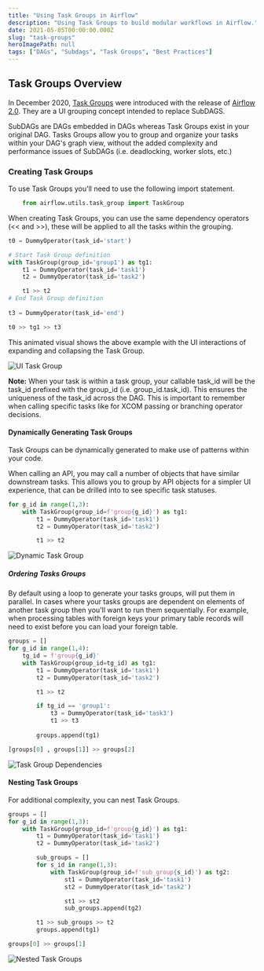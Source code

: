 ```yaml
---
title: "Using Task Groups in Airflow"
description: "Using Task Groups to build modular workflows in Airflow."
date: 2021-05-05T00:00:00.000Z
slug: "task-groups"
heroImagePath: null
tags: ["DAGs", "Subdags", "Task Groups", "Best Practices"]
---
```


## Task Groups Overview

In December 2020, [Task Groups](https://airflow.apache.org/docs/apache-airflow/stable/concepts.html#taskgroup) were introduced with the release of [Airflow 2.0](https://www.astronomer.io/blog/introducing-airflow-2-0). They are a UI grouping concept intended to replace SubDAGS.

SubDAGs are DAGs embedded in DAGs whereas Task Groups exist in your original DAG. Tasks Groups allow you to group and organize your tasks within your DAG's graph view, without the added complexity and performance issues of SubDAGs (i.e. deadlocking, worker slots, etc.)

### Creating Task Groups

To use Task Groups you'll need to use the following import statement.

```python 
    from airflow.utils.task_group import TaskGroup
```

When creating Task Groups, you can use the same dependency operators (<< and >>), these will be applied to all the tasks within the grouping.

```python
t0 = DummyOperator(task_id='start')

# Start Task Group definition
with TaskGroup(group_id='group1') as tg1:
    t1 = DummyOperator(task_id='task1')
    t2 = DummyOperator(task_id='task2')

    t1 >> t2
# End Task Group definition
    
t3 = DummyOperator(task_id='end')

t0 >> tg1 >> t3
```

This animated visual shows the above example with the UI interactions of expanding and collapsing the Task Group.

![UI Task Group](https://assets2.astronomer.io/main/guides/task-groups/task_groups_ui.gif)

**Note:** When your task is within a task group, your callable task_id will be the task_id prefixed with the group_id (i.e. group_id.task_id). This ensures the uniqueness of the task_id across the DAG. This is important to remember when calling specific tasks like for XCOM passing or branching operator decisions. 

#### Dynamically Generating Task Groups

Task Groups can be dynamically generated to make use of patterns within your code. 

When calling an API, you may call a number of objects that have similar downstream tasks. This allows you to group by API objects for a simpler UI experience, that can be drilled into to see specific task statuses.

```python
for g_id in range(1,3):
    with TaskGroup(group_id=f'group{g_id}') as tg1:
        t1 = DummyOperator(task_id='task1')
        t2 = DummyOperator(task_id='task2')

        t1 >> t2

```

![Dynamic Task Group](https://assets2.astronomer.io/main/guides/task-groups/dynamic_task_groups.png)

##### Ordering Tasks Groups

By default using a loop to generate your tasks groups, will put them in parallel. In cases where your tasks groups are dependent on elements of another task group then you'll want to run them sequentially. For example, when processing tables with foreign keys your primary table records will need to exist before you can load your foreign table.

```python
groups = []
for g_id in range(1,4):
    tg_id = f'group{g_id}'
    with TaskGroup(group_id=tg_id) as tg1:
        t1 = DummyOperator(task_id='task1')
        t2 = DummyOperator(task_id='task2')

        t1 >> t2

        if tg_id == 'group1':
            t3 = DummyOperator(task_id='task3')
            t1 >> t3
                
        groups.append(tg1)

[groups[0] , groups[1]] >> groups[2]
```

![Task Group Dependencies](https://assets2.astronomer.io/main/guides/task-groups/task_group_dependencies.png)

#### Nesting Task Groups

For additional complexity, you can nest Task Groups. 

```python
groups = []
for g_id in range(1,3):
    with TaskGroup(group_id=f'group{g_id}') as tg1:
        t1 = DummyOperator(task_id='task1')
        t2 = DummyOperator(task_id='task2')

        sub_groups = []
        for s_id in range(1,3):
            with TaskGroup(group_id=f'sub_group{s_id}') as tg2:
                st1 = DummyOperator(task_id='task1')
                st2 = DummyOperator(task_id='task2')

                st1 >> st2
                sub_groups.append(tg2)

        t1 >> sub_groups >> t2
        groups.append(tg1)

groups[0] >> groups[1]
```

![Nested Task Groups](https://assets2.astronomer.io/main/guides/task-groups/nested_task_groups.png)
